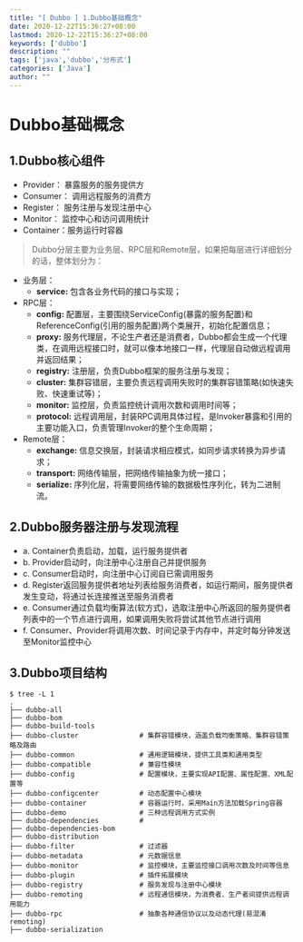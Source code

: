 ```yaml
---
title: "[ Dubbo ] 1.Dubbo基础概念"
date: 2020-12-22T15:36:27+08:00
lastmod: 2020-12-22T15:36:27+08:00
keywords: ['dubbo']
description: ""
tags: ['java','dubbo','分布式']
categories: ['Java']
author: ""
---
```

# Dubbo基础概念

## 1.Dubbo核心组件
+ Provider： 暴露服务的服务提供方
+ Consumer： 调用远程服务的消费方
+ Register： 服务注册与发现注册中心
+ Monitor：  监控中心和访问调用统计
+ Container：服务运行时容器

> Dubbo分层主要为业务层、RPC层和Remote层，如果把每层进行详细划分的话，整体划分为：

+ 业务层：
    + **service:** 包含各业务代码的接口与实现；
+ RPC层：
    + **config:** 配置层，主要围绕ServiceConfig(暴露的服务配置)和ReferenceConfig(引用的服务配置)两个类展开，初始化配置信息；
    + **proxy:**    服务代理层，不论生产者还是消费者，Dubbo都会生成一个代理类，在调用远程接口时，就可以像本地接口一样，代理层自动做远程调用并返回结果；
    + **registry:**    注册层，负责Dubbo框架的服务注册与发现；
    + **cluster:**     集群容错层，主要负责远程调用失败时的集群容错策略(如快速失败、快速重试等)；
    + **monitor:**    监控层，负责监控统计调用次数和调用时间等；
    + **protocol:**    远程调用层，封装RPC调用具体过程，是Invoker暴露和引用的主要功能入口，负责管理Invoker的整个生命周期；
+ Remote层：
    + **exchange:**  信息交换层，封装请求相应模式，如同步请求转换为异步请求；
    + **transport:**  网络传输层，把网络传输抽象为统一接口；
    + **serialize:**  序列化层，将需要网络传输的数据极性序列化，转为二进制流。

## 2.Dubbo服务器注册与发现流程
- a. Container负责启动，加载，运行服务提供者
- b. Provider启动时，向注册中心注册自己并提供服务
- c. Consumer启动时，向注册中心订阅自已需调用服务
- d. Register返回服务提供者地址列表给服务消费者，如运行期间，服务提供者发生变动，将通过长连接推送至服务消费者
- e. Consumer通过负载均衡算法(软方式)，选取注册中心所返回的服务提供者列表中的一个节点进行调用，如果调用失败将尝试其他节点进行调用
- f. Consumer、Provider将调用次数、时间记录于内存中，并定时每分钟发送至Monitor监控中心

## 3.Dubbo项目结构
```shell
$ tree -L 1
.
├── dubbo-all
├── dubbo-bom
├── dubbo-build-tools
├── dubbo-cluster               # 集群容错模块，涵盖负载均衡策略、集群容错策略及路由
├── dubbo-common                # 通用逻辑模块，提供工具类和通用类型
├── dubbo-compatible            # 兼容性模块
├── dubbo-config                # 配置模块，主要实现API配置、属性配置、XML配置等
├── dubbo-configcenter          # 动态配置中心模块
├── dubbo-container             # 容器运行时，采用Main方法加载Spring容器
├── dubbo-demo                  # 三种远程调用方式实例
├── dubbo-dependencies          # 
├── dubbo-dependencies-bom
├── dubbo-distribution
├── dubbo-filter                # 过滤器
├── dubbo-metadata              # 元数据信息
├── dubbo-monitor               # 监控模块，主要监控接口调用次数及时间等信息
├── dubbo-plugin                # 插件拓展模块
├── dubbo-registry              # 服务发现与注册中心模块
├── dubbo-remoting              # 远程通信模块，为消费者、生产者间提供远程调用能力
├── dubbo-rpc                   # 抽象各种通信协议以及动态代理(易混淆remoting)
├── dubbo-serialization
```
